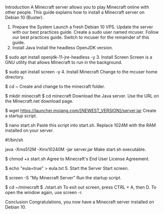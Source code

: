 Introduction
A Minecraft server allows you to play Minecraft online with other people. This guide explains how to install a Minecraft server on Debian 10 (Buster).

1. Prepare the System
Launch a fresh Debian 10 VPS.
Update the server with our best practices guide.
Create a sudo user named mcuser. Follow our best practices guide. Switch to mcuser for the remainder of this guide.
2. Install Java
Install the headless OpenJDK version.

$ sudo apt install openjdk-11-jre-headless -y
3. Install Screen
Screen is a GNU utility that allows Minecraft to run in the background.

$ sudo apt install screen -y
4. Install Minecraft
Change to the mcuser home directory.

$ cd ~
Create and change to the minecraft folder.

$ mkdir minecraft
$ cd minecraft
Download the Java server. Use the URL on the Minecraft.net download page.

$ wget https://launcher.mojang.com/[NEWEST_VERSION]/server.jar
Create a startup script.

$ nano start.sh
Paste this script into start.sh. Replace 1024M with the RAM installed on your server.

#!/bin/sh

java -Xms512M -Xmx10240M -jar server.jar
Make start.sh executable.

$ chmod +x start.sh
Agree to Minecraft's End User License Agreement.

$ echo "eula=true" > eula.txt
5. Start the Server
Start screen.

$ screen -S "My Minecraft Server"
Run the startup script.

$ cd ~/minecraft
$ ./start.sh
To exit out screen, press CTRL + A, then D. To open the window again, use screen -r.

Conclusion
Congratulations, you now have a Minecraft server installed on Debian 10.